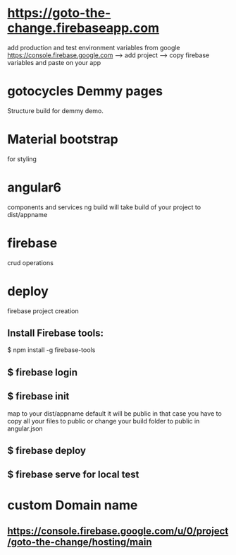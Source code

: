 # https://goto-the-change.firebaseapp.com

add production and test environment variables from google https://console.firebase.google.com --> add project --> copy firebase variables and paste on your app

# gotocycles Demmy pages
Structure build for demmy demo. 

# Material bootstrap
for styling

# angular6
components and services
ng build will take build of your project to dist/appname

# firebase
crud operations

# deploy
firebase project creation
## Install Firebase tools:
$ npm install -g firebase-tools
## $ firebase login
## $ firebase init
 map to your dist/appname default it will be public in that case you have to copy all your files to public or change your build folder to public in angular.json
## $ firebase deploy
## $ firebase serve for local test 

# custom Domain name
## https://console.firebase.google.com/u/0/project/goto-the-change/hosting/main
